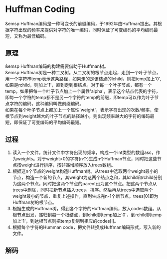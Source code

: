 # Huffman Coding

&emsp Huffman编码是一种可变长的前缀编码，于1992年由Huffman提出。其根据字符出现的频率来提供对字符的唯一编码，同时保证了可变编码的平均编码最短，又称为最佳编码。

## 原理
&emsp Huffman编码的构建需要借助于Huffman树。<br>
&emsp Huffman树是一种二叉树。从二叉树的根节点走起，走到一个叶子节点，用一个字符串temp表示这条路径，如果走的是该结点的lchild，则把temp加上'0',如果是rchild，则加上'1'，直到走到根结点。对于每一个叶子节点，都有一个temp。如果把每一个叶子节点加上一个属性'alpha'，表示这个结点代表的字符，即每一个字符的temp都不是另一个字符的temp的前缀，即temp可以作为叶子节点字符的编码，这种编码叫做前缀编码。<br>
如果在每个叶子节点上都加上一个属性'weight'，表示字符出现的次数/频率，使根节点到weight越大的叶子节点的路径越小，则出现频率越大的字符的编码最短，即保证了可变编码的平均编码最短。<br>

## 过程
1. 读入一个文件，统计文件中字符出现的频率，构成一个int类型的数组asc，作为weights。对于weight>0的字符(n个)生成n个Huffman节点，同时把这些节点按weight进行排序，按非递增顺序放入trees数组。<br>
2. 根据这n个节点的weight构造Huffman树。从trees中选取两个weight最小的节点，构造一个新的节点，其weight为这两个结点之和，其lchild和rchild分别为这两个节点，同时把这两个节点的parent设为这个节点。把这两个节点从trees中删除，同时把新节点插入trees，排序。然后再从trees中选取两个weight最小的节点，重复上述操作，直到生成完n-1个新节点。trees[0]即为Huffman树的根节点。<br>
3. 根据生成的Huffman树，得到各个字符的Huffman编码，放入codes数组。从根节点出发，递归到每一个根结点，到lchild则temp加上'0'，到rchild则temp加上'1'，到达根节点则把temp复制到相应的codes[i]。<br>
4. 根据每个字符的Humman code，把文件转换成Huffman编码形式，写入新的文件。<br>

## 解码
